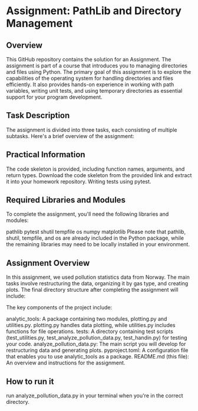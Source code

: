 # Assignment: PathLib and Directory Management

## Overview

This GitHub repository contains the solution for an Assignment. The assignment is part of a course that introduces you to managing directories and files using Python. The primary goal of this assignment is to explore the capabilities of the operating system for handling directories and files efficiently. It also provides hands-on experience in working with path variables, writing unit tests, and using temporary directories as essential support for your program development.

## Task Description

The assignment is divided into three tasks, each consisting of multiple subtasks. Here's a brief overview of the assignment:

## Practical Information
The code skeleton is provided, including function names, arguments, and return types.
Download the code skeleton from the provided link and extract it into your homework repository.
Writing tests using pytest. 

## Required Libraries and Modules
To complete the assignment, you'll need the following libraries and modules:

pathlib
pytest
shutil
tempfile
os
numpy
matplotlib
Please note that pathlib, shutil, tempfile, and os are already included in the Python package, while the remaining libraries may need to be locally installed in your environment.

## Assignment Overview
In this assignment, we used pollution statistics data from Norway. The main tasks involve restructuring the data, organizing it by gas type, and creating plots. The final directory structure after completing the assignment will include:

The key components of the project include:

analytic_tools: A package containing two modules, plotting.py and utilities.py. plotting.py handles data plotting, while utilities.py includes functions for file operations.
tests: A directory containing test scripts (test_utilities.py, test_analyze_pollution_data.py, test_handin.py) for testing your code.
analyze_pollution_data.py: The main script you will develop for restructuring data and generating plots.
pyproject.toml: A configuration file that enables you to use analytic_tools as a package.
README.md (this file): An overview and instructions for the assignment.

## How to run it
run analyze_pollution_data.py in your terminal when you're in the correct directory. 

